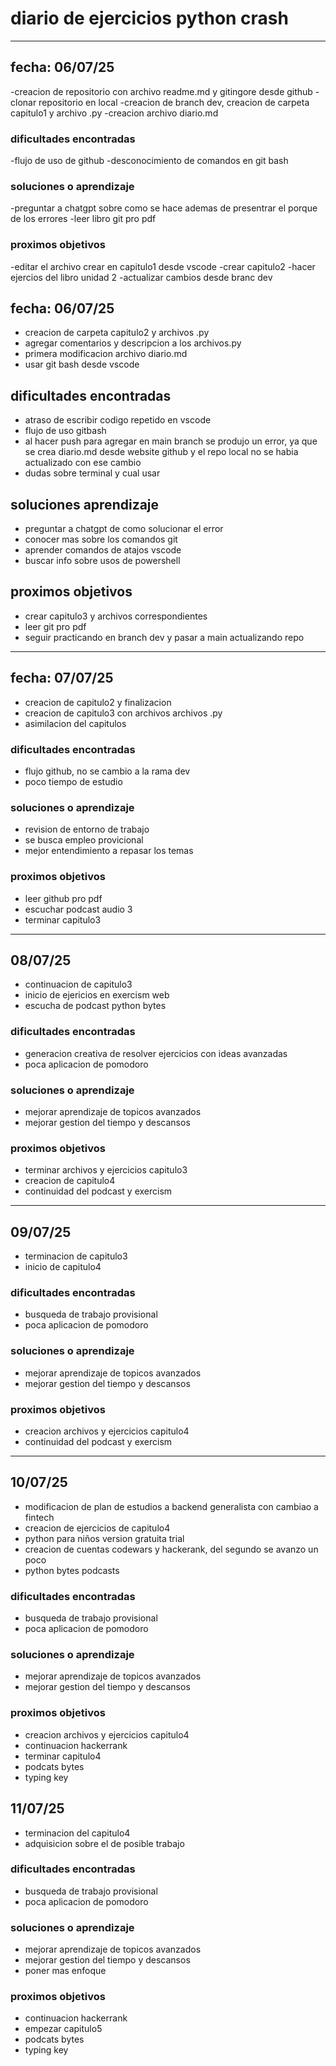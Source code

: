 # diario de ejercicios python crash

---
## fecha: 06/07/25
-creacion de repositorio con archivo readme.md y gitingore desde github
-clonar repositorio en local
-creacion de branch dev, creacion de carpeta capitulo1 y archivo .py
-creacion archivo diario.md
### dificultades encontradas
-flujo de uso de github
-desconocimiento de comandos en git bash
### soluciones o aprendizaje
-preguntar a chatgpt sobre como se hace ademas de presentrar el porque de los errores
-leer libro git pro pdf
### proximos objetivos
-editar el archivo crear en capitulo1 desde vscode
-crear capitulo2
-hacer ejercios del libro unidad 2
-actualizar cambios desde branc dev

## fecha: 06/07/25
- creacion de carpeta capitulo2 y archivos .py
- agregar comentarios y descripcion a los archivos.py
- primera modificacion archivo diario.md
- usar git bash desde vscode
## dificultades encontradas
- atraso de escribir codigo repetido en vscode
- flujo de uso gitbash
- al hacer push para agregar en main branch se produjo un error, ya que se crea diario.md desde website github y el repo local no se habia actualizado con ese cambio
- dudas sobre terminal y cual usar
## soluciones aprendizaje
- preguntar a chatgpt de como solucionar el error
- conocer mas sobre los comandos git
- aprender comandos de atajos vscode
- buscar info sobre usos de powershell
## proximos objetivos
- crear capitulo3 y archivos correspondientes
- leer git pro pdf
- seguir practicando en branch dev y pasar a main actualizando repo

---
## fecha: 07/07/25
- creacion de capitulo2 y finalizacion
- creacion de capitulo3 con archivos archivos .py
- asimilacion del capitulos
### dificultades encontradas
- flujo github, no se cambio a la rama dev
- poco tiempo de estudio
### soluciones o aprendizaje
- revision de entorno de trabajo
- se busca empleo provicional
- mejor entendimiento a repasar los temas
### proximos objetivos
- leer github pro pdf
- escuchar podcast audio 3
- terminar capitulo3


---
## 08/07/25
- continuacion de capitulo3
- inicio de ejericios en exercism web
- escucha de podcast python bytes
### dificultades encontradas
- generacion creativa de resolver ejercicios con ideas avanzadas
- poca aplicacion de pomodoro
### soluciones o aprendizaje
- mejorar aprendizaje de topicos avanzados
- mejorar gestion del tiempo y descansos
### proximos objetivos
- terminar archivos y ejercicios capitulo3
- creacion de capitulo4
- continuidad del podcast y exercism

---
## 09/07/25
- terminacion de capitulo3
- inicio de capitulo4
### dificultades encontradas
- busqueda de trabajo provisional
- poca aplicacion de pomodoro
### soluciones o aprendizaje
- mejorar aprendizaje de topicos avanzados
- mejorar gestion del tiempo y descansos
### proximos objetivos
- creacion archivos y ejercicios capitulo4
- continuidad del podcast y exercism

---

## 10/07/25
- modificacion de plan de estudios a backend generalista con cambiao a fintech
- creacion de ejercicios de capitulo4
- python para niños version gratuita trial
- creacion de cuentas codewars y hackerank, del segundo se avanzo un poco
- python bytes podcasts
### dificultades encontradas
- busqueda de trabajo provisional
- poca aplicacion de pomodoro
### soluciones o aprendizaje
- mejorar aprendizaje de topicos avanzados
- mejorar gestion del tiempo y descansos
### proximos objetivos
- creacion archivos y ejercicios capitulo4
- continuacion hackerrank
- terminar capitulo4
- podcats bytes
- typing key
## 11/07/25
- terminacion del capitulo4
- adquisicion sobre el de posible trabajo 
### dificultades encontradas
- busqueda de trabajo provisional
- poca aplicacion de pomodoro
### soluciones o aprendizaje
- mejorar aprendizaje de topicos avanzados
- mejorar gestion del tiempo y descansos
- poner mas enfoque
### proximos objetivos
- continuacion hackerrank
- empezar capitulo5
- podcats bytes
- typing key